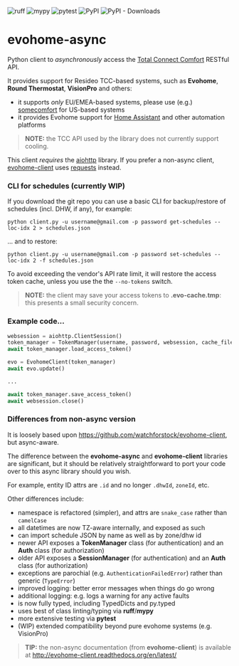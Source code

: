 ![ruff](https://github.com/zxdavb/evohome-async/actions/workflows/check-lint.yml/badge.svg)
![mypy](https://github.com/zxdavb/evohome-async/actions/workflows/check-type.yml/badge.svg)
![pytest](https://github.com/zxdavb/evohome-async/actions/workflows/check-test.yml/badge.svg)
![PyPI](https://img.shields.io/pypi/v/evohome-async?label=pypi%20package)
![PyPI - Downloads](https://img.shields.io/pypi/dm/evohome-async)

evohome-async
==============

Python client to _asynchronously_ access the [Total Connect Comfort](https://international.mytotalconnectcomfort.com/Account/Login) RESTful API.

It provides support for Resideo TCC-based systems, such as **Evohome**, **Round Thermostat**, **VisionPro** and others:
 - it supports _only_ EU/EMEA-based systems, please use (e.g.) [somecomfort](https://github.com/mkmer/AIOSomecomfort) for US-based systems
 - it provides Evohome support for [Home Assistant](https://www.home-assistant.io/integrations/evohome) and other automation platforms

> **NOTE:** the TCC API used by the library does not currently support cooling.

This client _requires_ the [aiohttp](https://pypi.org/project/aiohttp/) library. If you prefer a non-async client, [evohome-client](https://github.com/watchforstock/evohome-client) uses [requests](https://pypi.org/project/requests/) instead.

### CLI for schedules (currently WIP)
If you download the git repo you can use a basic CLI for backup/restore of schedules (incl. DHW, if any), for example:
```
python client.py -u username@gmail.com -p password get-schedules --loc-idx 2 > schedules.json
```
... and to restore:
```
python client.py -u username@gmail.com -p password set-schedules --loc-idx 2 -f schedules.json
```

To avoid exceeding the vendor's API rate limit, it will restore the access token cache, unless you use the the `--no-tokens` switch.

> **NOTE:** the client may save your access tokens to **.evo-cache.tmp**: this presents a small security concern.

### Example code...
```python
websession = aiohttp.ClientSession()
token_manager = TokenManager(username, password, websession, cache_file=CACHE_FILE_PATH)
await token_manager.load_access_token()

evo = EvohomeClient(token_manager)
await evo.update()

...

await token_manager.save_access_token()
await websession.close()
```

### Differences from non-async version
It is loosely based upon https://github.com/watchforstock/evohome-client, but async-aware.

The difference between the **evohome-async** and **evohome-client** libraries are significant, but it should be relatively straightforward to port your code over to this async library should you wish.

For example, entity ID attrs are `.id` and no longer `.dhwId`, `zoneId`, etc.

Other differences include:
* namespace is refactored (simpler), and attrs are `snake_case` rather than `camelCase`
* all datetimes are now TZ-aware internally, and exposed as such
* can import schedule JSON by name as well as by zone/dhw id
* newer API exposes a **TokenManager** class (for authentication) and an **Auth** class (for authorization)
* older API exposes a **SessionManager** (for authentication) and an **Auth** class (for authorization)
* exceptions are parochial (e.g. `AuthenticationFailedError`) rather than generic (`TypeError`)
* improved logging: better error messages when things do go wrong
* additional logging: e.g. logs a warning for any active faults
* is now fully typed, including TypedDicts and py.typed
* uses best of class linting/typing via **ruff**/**mypy**
* more extensive testing via **pytest**
* (WIP) extended compatibility beyond pure evohome systems (e.g. VisionPro)

> **TIP:** the non-async documentation (from **evohome-client**) is available at http://evohome-client.readthedocs.org/en/latest/
